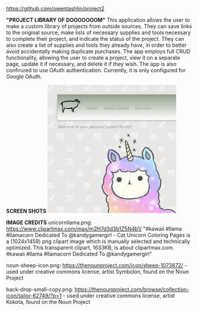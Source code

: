 https://github.com/owentashlin/project2

**"PROJECT LIBRARY OF DOOOOOOOM"**
This application allows the user to make a custom library of projects from outside sources. They can save links to the original source, make lists of necessary supplies and tools necessary to complete their project, and indicate the status of the project. They can also create a list of supplies and tools they already have, in order to better avoid accidentally making duplicate purchases. The app employs full CRUD functionality, allowing the user to create a project, view it on a separate page, update it if necessary, and delete it if they wish. The app is also confirured to use OAuth authentication. Currently, it is only configured for Google OAuth.

**SCREEN SHOTS**
![This is the home screen, shown here before logging in](/public/images/screenshots/home.png)





**IMAGE CREDITS**
unicornllama.png: https://www.clipartmax.com/max/m2H7d3d3b1Z5N4b1/
    "#kawaii #llama #llamacorn Dedicated To @kandygamergirl - Cat Unicorn Coloring Pages is a (1024x1459) png clipart image which is manually selected and technically optimized. This transparent clipart, 1633KB, is about clipartmax.com. #kawaii #llama #llamacorn Dedicated To @kandygamergirl" 

noun-sheep-icon.png: https://thenounproject.com/icon/sheep-1073872/
    - used under creative commons license, artist Symbolon, found on the Noun Project

back-drop-small-copy.png: https://thenounproject.com/browse/collection-icon/tailor-62749/?p=1 
    - used under creative commons license, artist Kokota, found on the Noun Project



